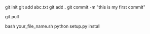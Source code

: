 git init
git add abc.txt
git add .
git commit -m "this is my first commit"

git pull

bash your_file_name.sh
python setup.py install 